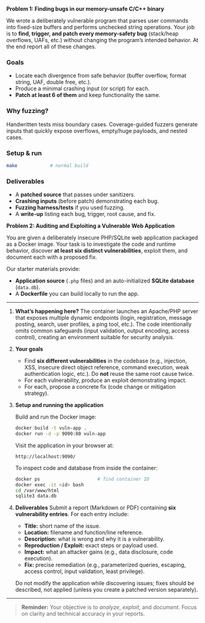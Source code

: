 **Problem 1: Finding bugs in our memory-unsafe C/C++ binary**

We wrote a deliberately vulnerable program that parses user commands into fixed-size buffers and performs unchecked string operations. Your job is to **find, trigger, and patch every memory-safety bug** (stack/heap overflows, UAFs, etc.) without changing the program’s intended behavior. At the end report all of these changes.


### Goals

* Locate each divergence from safe behavior (buffer overflow, format string, UAF, double free, etc.).
* Produce a minimal crashing input (or script) for each.
* **Patch at least 6 of them** and keep functionality the same.

### Why fuzzing?

Handwritten tests miss boundary cases. Coverage-guided fuzzers generate inputs that quickly expose overflows, empty/huge payloads, and nested cases.

### Setup & run

```bash
make            # normal build
```

### Deliverables

* A **patched source** that passes under sanitizers.
* **Crashing inputs** (before patch) demonstrating each bug.
* **Fuzzing harness/tests** if you used fuzzing.
* A **write-up** listing each bug, trigger, root cause, and fix.


**Problem 2: Auditing and Exploiting a Vulnerable Web Application**

You are given a deliberately insecure PHP/SQLite web application packaged as a Docker image. Your task is to investigate the code and runtime behavior, discover **at least six distinct vulnerabilities**, exploit them, and document each with a proposed fix.

Our starter materials provide:

* **Application source** (`.php` files) and an auto-initialized **SQLite database** (`data.db`).
* A **Dockerfile** you can build locally to run the app.

---

1. **What’s happening here?**
   The container launches an Apache/PHP server that exposes multiple dynamic endpoints (login, registration, message posting, search, user profiles, a ping tool, etc.). The code intentionally omits common safeguards (input validation, output encoding, access control), creating an environment suitable for security analysis.

2. **Your goals**

   * Find **six different vulnerabilities** in the codebase (e.g., injection, XSS, insecure direct object reference, command execution, weak authentication logic, etc.). Do **not** reuse the same root cause twice.
   * For each vulnerability, produce an exploit demonstrating impact.
   * For each, propose a concrete fix (code change or mitigation strategy).

3. **Setup and running the application**

   Build and run the Docker image:

   ```bash
   docker build -t vuln-app .
   docker run -d -p 9090:80 vuln-app
   ```

   Visit the application in your browser at:

   ```
   http://localhost:9090/
   ```

   To inspect code and database from inside the container:

   ```bash
   docker ps                     # find container ID
   docker exec -it <id> bash
   cd /var/www/html
   sqlite3 data.db
   ```

4. **Deliverables**
   Submit a report (Markdown or PDF) containing **six vulnerability entries**. For each entry include:

   * **Title:** short name of the issue.
   * **Location:** filename and function/line reference.
   * **Description:** what is wrong and why it is a vulnerability.
   * **Reproduction / Exploit:** exact steps or payload used.
   * **Impact:** what an attacker gains (e.g., data disclosure, code execution).
   * **Fix:** precise remediation (e.g., parameterized queries, escaping, access control, input validation, least privilege).

   Do not modify the application while discovering issues; fixes should be described, not applied (unless you create a patched version separately).

---

> **Reminder:** Your objective is to *analyze*, *exploit*, and *document*. Focus on clarity and technical accuracy in your reports.


